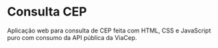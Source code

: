 # Consulta CEP
 Aplicação web para consulta de CEP feita com HTML, CSS e JavaScript puro com consumo da API pública da ViaCep.
